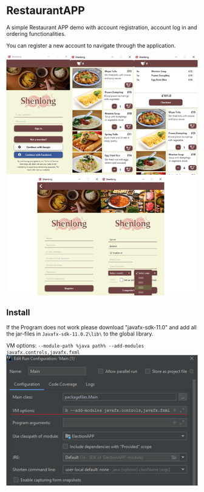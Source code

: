 # RestaurantAPP
A simple Restaurant APP demo with account registration, account log in and ordering functionalities.

You can register a new account to navigate through the application. 

![Screenshot](RestaurantScreenshot.PNG)

## Install
If the Program does not work please download "javafx-sdk-11.0" and add all the jar-files in
`Javafx-sdk-11.0.2\lib\` to the global library.

VM options:
`--module-path %java path% --add-modules javafx.controls,javafx.fxml`
![Screenshot](src/org/uwl/cs/resources/media/fix_vm_options.png)
